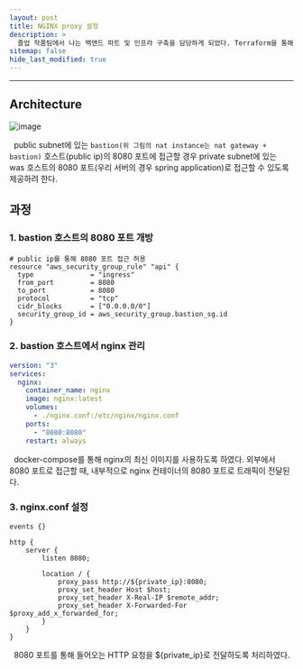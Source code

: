 ```yaml
---
layout: post
title: NGINX proxy 설정
description: >
  졸업 작품팀에서 나는 백엔드 파트 및 인프라 구축을 담당하게 되었다. Terraform을 통해 VPC 환경을 구축하였고, nginx를 통해 proxy를 구축한 내용을 서술하려 한다.
sitemap: false
hide_last_modified: true
---
```


---

## Architecture

![image](https://gist.github.com/assets/68031450/ebcd684f-b38b-43dc-bb0a-740fdeb937e0)

&nbsp; public subnet에 있는 `bastion(위 그림의 nat instance는 nat gateway + bastion)` 호스트(public ip)의 8080 포트에 접근할 경우 private subnet에 있는 was 호스트의 8080 포트(우리 서버의 경우 spring application)로 접근할 수 있도록 제공하려 한다.

## 과정

### 1. bastion 호스트의 8080 포트 개방

```
# public ip를 통해 8080 포트 접근 허용
resource "aws_security_group_rule" "api" {
  type              = "ingress"
  from_port         = 8080
  to_port           = 8080
  protocol          = "tcp"
  cidr_blocks       = ["0.0.0.0/0"]
  security_group_id = aws_security_group.bastion_sg.id
}
```

### 2. bastion 호스트에서 nginx 관리

```yaml
version: "3"
services:
  nginx:
    container_name: nginx
    image: nginx:latest
    volumes:
      - ./nginx.conf:/etc/nginx/nginx.conf
    ports:
      - "8080:8080"
    restart: always
```

&nbsp; docker-compose를 통해 nginx의 최신 이미지를 사용하도록 하였다. 외부에서 8080 포트로 접근할 때, 내부적으로 nginx 컨테이너의 8080 포트로 트래픽이 전달된다.

### 3. nginx.conf 설정

```
events {}

http {
    server {
        listen 8080;

        location / {
            proxy_pass http://${private_ip}:8080;
            proxy_set_header Host $host;
            proxy_set_header X-Real-IP $remote_addr;
            proxy_set_header X-Forwarded-For $proxy_add_x_forwarded_for;
        }
    }
}
```

&nbsp; 8080 포트를 통해 들어오는 HTTP 요청을 ${private_ip}로 전달하도록 처리하였다.
